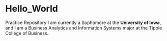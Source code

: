 # Hello_World
Practice Repository
I am currently a Sophomore at the **University of Iowa**, and I am a Business Analytics and Information Systems major at the Tippie College of Business.
